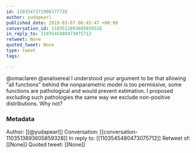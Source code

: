 ```yaml
---
id: 1103547271906377728
author: yudapearl
published_date: 2019-03-07 06:45:47 +00:00
conversation_id: 1103513893605859328
in_reply_to: 1103545480473075712
retweet: None
quoted_tweet: None
type: tweet
tags:

---
```


@omaclaren @analisereal I understood your argument to be that allowing "all functions" behind the nonparametric model is too permissive, some functions are pathological and would prevent estimation. I proposed excluding such pathologies the same way we exclude non-positive distributions. Why not?

### Metadata

Author: [[@yudapearl]]
Conversation: [[conversation-1103513893605859328]]
In reply to: [[1103545480473075712]]
Retweet of: [[None]]
Quoted tweet: [[None]]
